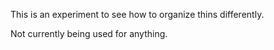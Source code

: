This is an experiment to see how to organize thins differently.

Not currently being used for anything.
